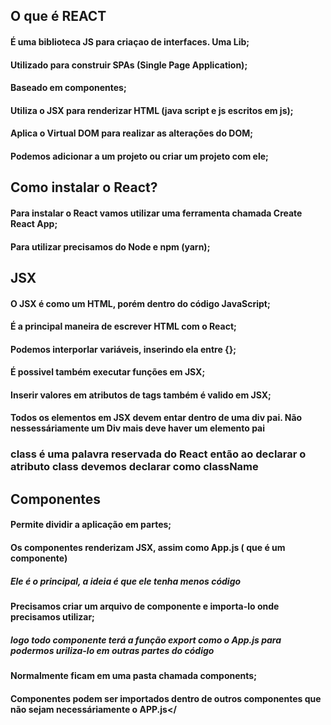 ## O que é REACT
#### É uma biblioteca JS para criaçao de interfaces. Uma Lib; 
#### Utilizado para construir SPAs (Single Page Application); 
#### Baseado em componentes; 
#### Utiliza o JSX para renderizar HTML (java script e js escritos em js);
#### Aplica o Virtual DOM para realizar as alterações do DOM; 
#### Podemos adicionar a um projeto ou criar um projeto com ele;

## Como instalar o React? 

#### Para instalar o React vamos utilizar uma ferramenta chamada Create React App; 
#### Para utilizar precisamos do Node e npm (yarn);

## JSX

#### O JSX é como um HTML, porém dentro do código JavaScript;
#### É a principal maneira de escrever HTML com o React;
#### Podemos interporlar variáveis, inserindo ela entre {};
#### É possivel também executar funções em JSX;
#### Inserir valores em atributos de tags também é valido em JSX;
#### Todos os elementos em JSX devem entar dentro de uma div pai. Não nessessáriamente um Div mais deve haver um elemento pai

### class é uma palavra reservada do React então ao declarar o atributo class devemos declarar como className

## Componentes

#### Permite dividir a aplicação em partes;
#### Os componentes renderizam JSX, assim como App.js ( que é um componente)
##### Ele é o principal, a ideia é que ele tenha menos código
#### Precisamos criar um arquivo de componente e importa-lo onde precisamos utilizar;
##### logo todo componente terá a função export como o App.js para podermos uriliza-lo em outras partes do código
#### Normalmente ficam em uma pasta chamada components;
#### Componentes podem ser importados dentro de outros componentes que não sejam necessáriamente o APP.js</



